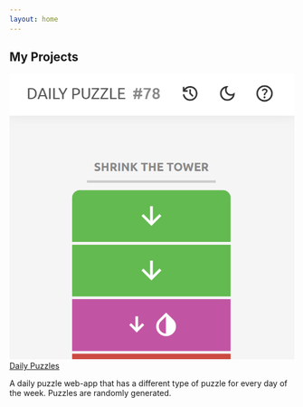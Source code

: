 ```yaml
---
layout: home
---
```


<h2 class="post-list-heading">My Projects</h2>

<div class="image-card">
    <div class="image-card-image">
        <img src="assets/img/daily-puzzle.png">
    </div>
    <div class="image-card-text">
        <a class="image-card-title" href="https://dirckvdende.github.io/daily-puzzle/">Daily Puzzles</a>
        <p>A daily puzzle web-app that has a different type of puzzle for every day of the week. Puzzles are randomly generated.</p>
    </div>
</div>
